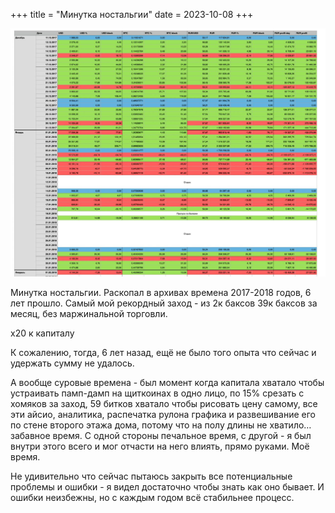+++
title = "Минутка ностальгии"
date = 2023-10-08
+++
         
[![Минутка ностальгии](/blog/1.jpg)](/blog/1.jpg)

Минутка ностальгии. Раскопал в архивах времена 2017-2018 годов, 6 лет прошло. Самый мой рекордный заход - из 2к баксов 39к баксов за месяц, без маржинальной торговли.

х20 к капиталу

К сожалению, тогда, 6 лет назад, ещё не было того опыта что сейчас и удержать сумму не удалось.

А вообще суровые времена - был момент когда капитала хватало чтобы устраивать памп-дамп на щиткоинах в одно лицо, по 15% срезать с хомяков за заход, 59 битков хватало чтобы рисовать цену самому, все эти айсио, аналитика, распечатка рулона графика и развешивание его по стене второго этажа дома, потому что на полу длины не хватило… забавное время. С одной стороны печальное время, с другой - я был внутри этого всего и мог отчасти на него влиять, прямо руками. Моё время.

Не удивительно что сейчас пытаюсь закрыть все потенциальные проблемы и ошибки - я видел достаточно чтобы знать как оно бывает. И ошибки неизбежны, но с каждым годом всё стабильнее процесс.